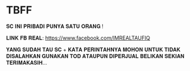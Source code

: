 # TBFF

𝐒𝐂 𝐈𝐍𝐈 𝐏𝐑𝐈𝐁𝐀𝐃𝐈 𝐏𝐔𝐍𝐘𝐀 𝐒𝐀𝐓𝐔 𝐎𝐑𝐀𝐍𝐆 !

𝐋𝐈𝐍𝐊 𝐅𝐁 𝐑𝐄𝐀𝐋: https://www.facebook.com/IMREALTAUFIQ

𝐘𝐀𝐍𝐆 𝐒𝐔𝐃𝐀𝐇 𝐓𝐀𝐔 𝐒𝐂 + 𝐊𝐀𝐓𝐀 𝐏𝐄𝐑𝐈𝐍𝐓𝐀𝐇𝐍𝐘𝐀 𝐌𝐎𝐇𝐎𝐍 𝐔𝐍𝐓𝐔𝐊 𝐓𝐈𝐃𝐀𝐊 𝐃𝐈𝐒𝐀𝐋𝐀𝐇𝐊𝐀𝐍 𝐆𝐔𝐍𝐀𝐊𝐀𝐍 𝐓𝐎𝐃 𝐀𝐓𝐀𝐔𝐏𝐔𝐍 𝐃𝐈𝐏𝐄𝐑𝐉𝐔𝐀𝐋 𝐁𝐄𝐋𝐈𝐊𝐀𝐍 𝐒𝐄𝐊𝐈𝐀𝐍 𝐓𝐄𝐑𝐈𝐌𝐀𝐊𝐀𝐒𝐈𝐇...

